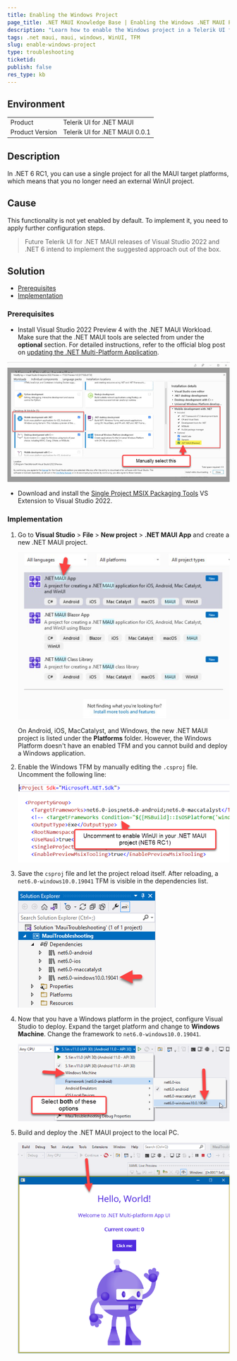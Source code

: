```yaml
---
title: Enabling the Windows Project
page_title: .NET MAUI Knowledge Base | Enabling the Windows .NET MAUI Project
description: "Learn how to enable the Windows project in a Telerik UI for .NET MAUI application."
tags: .net maui, maui, windows, WinUI, TFM
slug: enable-windows-project
type: troubleshooting
ticketid:
publish: false
res_type: kb
---
```


## Environment

|   |   |
|---|---|
| Product   |Telerik UI for .NET MAUI|
| Product Version | Telerik UI for .NET MAUI 0.0.1 |

## Description

In .NET 6 RC1, you can use a single project for all the MAUI target platforms, which means that you no longer need an external WinUI project.

## Cause

This functionality is not yet enabled by default. To implement it, you need to apply further configuration steps.

> Future Telerik UI for .NET MAUI releases of Visual Studio 2022 and .NET 6 intend to implement the suggested approach out of the box.

## Solution

* [Prerequisites](#prerequisites)
* [Implementation](#implementation)

### Prerequisites

* Install Visual Studio 2022 Preview 4 with the .NET MAUI Workload. Make sure that the .NET MAUI tools are selected from under the **optional** section. For detailed instructions, refer to the official blog post on [updating the .NET Multi-Platform Application](https://devblogs.microsoft.com/dotnet/update-on-dotnet-maui/).

 ![](../images/troubleshooting/vs2022-preview4-maui-installer.png)

* Download and install the [Single Project MSIX Packaging Tools](https://marketplace.visualstudio.com/items?itemName=ProjectReunion.MicrosoftSingleProjectMSIXPackagingToolsDev17) VS Extension to Visual Studio 2022.

### Implementation

1. Go to **Visual Studio** > **File** > **New project** > **.NET MAUI App** and create a new .NET MAUI project.

    ![](../images/troubleshooting/maui-project-template.png)

    On Android, iOS, MacCatalyst, and Windows, the new .NET MAUI project is listed under the **Platforms** folder. However, the Windows Platform doesn't have an enabled TFM and you cannot build and deploy a Windows application.

1. Enable the Windows TFM by manually editing the `.csproj` file. Uncomment the following line:

    ![](../images/troubleshooting/windows-tfm-in-csproj.png)

1. Save the `csproj` file and let the project reload itself. After reloading, a `net6.0-windows10.0.19041` TFM is visible in the dependencies list.

    ![](../images/troubleshooting/windows-tfm-in-solution-explorer.png)

1. Now that you have a Windows platform in the project, configure Visual Studio to deploy. Expand the target platform and change to **Windows Machine**. Change the framework to `net6.0-windows10.0.19041`.

    ![](../images/troubleshooting/selecting-windows-tfm-target.png)

1. Build and deploy the .NET MAUI project to the local PC.

    ![](../images/troubleshooting/windows-deployed.png)
